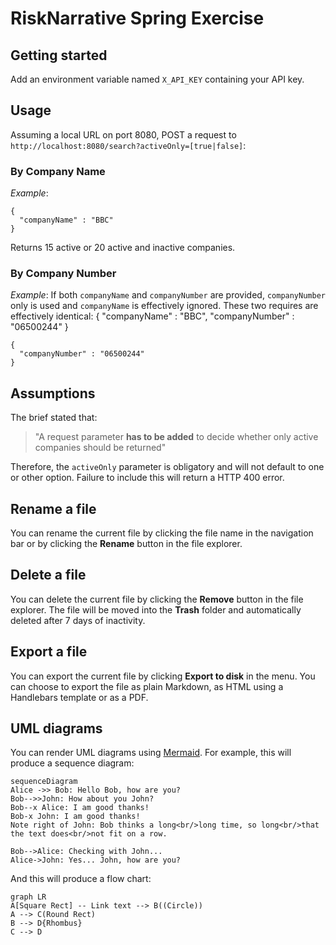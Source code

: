 # RiskNarrative Spring Exercise

## Getting started

Add an environment variable named `X_API_KEY` containing your API key.

## Usage

Assuming a local URL on port 8080, POST a request to `http://localhost:8080/search?activeOnly=[true|false]`:

### By Company Name
*Example*:

    {
      "companyName" : "BBC"
    }
Returns 15 active or 20 active and inactive companies.

### By Company Number
*Example*:
If both `companyName` and `companyNumber` are provided, `companyNumber` only is used and `companyName` is effectively ignored. These two requires are effectively identical:
{
"companyName" : "BBC",
"companyNumber" : "06500244"
}

    {
      "companyNumber" : "06500244"
    }


## Assumptions

The brief stated that:

> "A request parameter **has to be added** to decide whether only active companies should be returned"

Therefore, the `activeOnly` parameter is obligatory and will not default to one or other option. Failure to include this will return a HTTP 400 error.

## Rename a file

You can rename the current file by clicking the file name in the navigation bar or by clicking the **Rename** button in the file explorer.

## Delete a file

You can delete the current file by clicking the **Remove** button in the file explorer. The file will be moved into the **Trash** folder and automatically deleted after 7 days of inactivity.

## Export a file

You can export the current file by clicking **Export to disk** in the menu. You can choose to export the file as plain Markdown, as HTML using a Handlebars template or as a PDF.


## UML diagrams

You can render UML diagrams using [Mermaid](https://mermaidjs.github.io/). For example, this will produce a sequence diagram:

```mermaid
sequenceDiagram
Alice ->> Bob: Hello Bob, how are you?
Bob-->>John: How about you John?
Bob--x Alice: I am good thanks!
Bob-x John: I am good thanks!
Note right of John: Bob thinks a long<br/>long time, so long<br/>that the text does<br/>not fit on a row.

Bob-->Alice: Checking with John...
Alice->John: Yes... John, how are you?
```

And this will produce a flow chart:

```mermaid
graph LR
A[Square Rect] -- Link text --> B((Circle))
A --> C(Round Rect)
B --> D{Rhombus}
C --> D
```